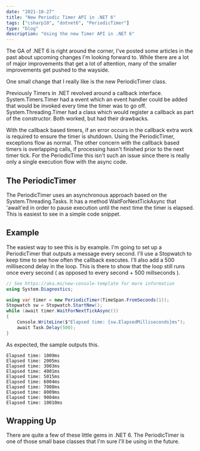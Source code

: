 ```yaml
---
date: "2021-10-27"
title: "New Periodic Timer API in .NET 6"
tags: ["csharp10", "dotnet6", "PeriodicTimer"]
type: "blog"
description: "Using the new Timer API in .NET 6"
---
```


The GA of .NET 6 is right around the corner, I've posted some articles in the past about upcoming changes I'm looking forward to.
While there are a lot of major improvements that get a lot of attention, many of the smaller improvements get pushed to the wayside.

One small change that I really like is the new PeriodicTimer class.

Previously Timers in .NET revolved around a callback interface.
System.Timers.Timer had a event which an event handler could be added that would be invoked every time the timer was to go off.
System.Threading.Timer had a class which would register a callback as part of the constructor.
Both worked, but had their drawbacks.

With the callback based timers, if an error occurs in the callback extra work is required to ensure the timer is shutdown.
Using the PeriodicTimer, exceptions flow as normal.
The other concern with the callback based timers is overlapping calls, if processing hasn't finished prior to the next timer tick.
For the PeriodicTime this isn't such an issue since there is really only a single execution flow with the async code.

## The PeriodicTimer

The PeriodicTimer uses an asynchronous approach based on the System.Threading.Tasks.
It has a method WaitForNextTickAsync that 'await'ed in order to pause execution until the next time the timer is elapsed.
This is easiest to see in a simple code snippet.

## Example

The easiest way to see this is by example.
I'm going to set up a PeriodicTimer that outputs a message every second.
I'll use a Stopwatch to keep time to see how often the callback executes.
I'll also add a 500 millisecond delay in the loop.
This is there to show that the loop still runs once every second ( as opposed to every second + 500 millseconds ).

```C#
// See https://aka.ms/new-console-template for more information
using System.Diagnostics;

using var timer = new PeriodicTimer(TimeSpan.FromSeconds(1));
Stopwatch sw = Stopwatch.StartNew();
while (await timer.WaitForNextTickAsync())
{
    Console.WriteLine($"Elapsed time: {sw.ElapsedMilliseconds}ms");
    await Task.Delay(500);
}
```

As expected, the sample outputs this.

```
Elapsed time: 1009ms
Elapsed time: 2005ms
Elapsed time: 3003ms
Elapsed time: 4001ms
Elapsed time: 5015ms
Elapsed time: 6004ms
Elapsed time: 7008ms
Elapsed time: 8009ms
Elapsed time: 9004ms
Elapsed time: 10010ms
```


## Wrapping Up

There are quite a few of these little gems in .NET 6.
The PeriodicTimer is one of those small base classes that I'm sure I'll be using in the future.
